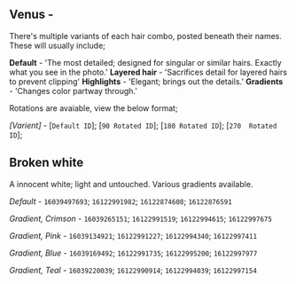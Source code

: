 ## Venus -  

There's multiple variants of each hair combo, posted beneath their names. These will usually include;

**Default** - 'The most detailed; designed for singular or similar hairs. Exactly what you see in the photo.'
**Layered hair** - 'Sacrifices detail for layered hairs to prevent clipping'
**Highlights** - 'Elegant; brings out the details.'
**Gradients** - 'Changes color partway through.'

Rotations are avaiable, view the below format;

*[Varient]* - [`Default ID`]; [`90 Rotated ID`]; [`180 Rotated ID`]; [`270  Rotated ID`];

## Broken white
A innocent white; light and untouched. Various gradients available.

*Default* - `16039497693`; `16122991982`; `16122874608`; `16122876591`

*Gradient, Crimson* - `16039265151`; `16122991519`; `16122994615`; `16122997675`

*Gradient, Pink* - `16039134921`; `16122991227`; `16122994340`; `16122997411`

*Gradient, Blue* - `16039169492`; `16122991735`; `16122995200`; `16122997977`

*Gradient, Teal* - `16039220039`; `16122990914`; `16122994039`; `16122997154`
